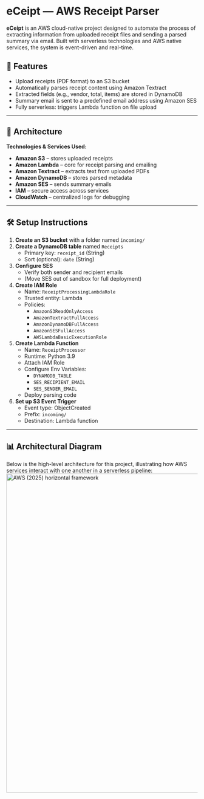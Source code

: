 # eCeipt — AWS Receipt Parser

**eCeipt** is an AWS cloud-native project designed to automate the process of extracting information from uploaded receipt files and sending a parsed summary via email. Built with serverless technologies and AWS native services, the system is event-driven and real-time.

## 🚀 Features

- Upload receipts (PDF format) to an S3 bucket
- Automatically parses receipt content using Amazon Textract
- Extracted fields (e.g., vendor, total, items) are stored in DynamoDB
- Summary email is sent to a predefined email address using Amazon SES
- Fully serverless: triggers Lambda function on file upload

---

## 🧱 Architecture

**Technologies & Services Used:**

- **Amazon S3** – stores uploaded receipts
- **Amazon Lambda** – core for receipt parsing and emailing
- **Amazon Textract** – extracts text from uploaded PDFs
- **Amazon DynamoDB** – stores parsed metadata
- **Amazon SES** – sends summary emails
- **IAM** – secure access across services
- **CloudWatch** – centralized logs for debugging

---

## 🛠️ Setup Instructions

1. **Create an S3 bucket** with a folder named `incoming/`
2. **Create a DynamoDB table** named `Receipts`
   - Primary key: `receipt_id` (String)
   - Sort (optional): `date` (String)
3. **Configure SES**
   - Verify both sender and recipient emails
   - (Move SES out of sandbox for full deployment)
4. **Create IAM Role**
   - Name: `ReceiptProcessingLambdaRole`
   - Trusted entity: Lambda
   - Policies:
     - `AmazonS3ReadOnlyAccess`
     - `AmazonTextractFullAccess`
     - `AmazonDynamoDBFullAccess`
     - `AmazonSESFullAccess`
     - `AWSLambdaBasicExecutionRole`
5. **Create Lambda Function**
   - Name: `ReceiptProcessor`
   - Runtime: Python 3.9
   - Attach IAM Role
   - Configure Env Variables:
      - `DYNAMODB_TABLE`
      - `SES_RECIPIENT_EMAIL`
      - `SES_SENDER_EMAIL`
   - Deploy parsing code
6. **Set up S3 Event Trigger**
   - Event type: ObjectCreated
   - Prefix: `incoming/`
   - Destination: Lambda function

---

## 📊 Architectural Diagram
Below is the high-level architecture for this project, illustrating how AWS services interact with one another in a serverless pipeline:
<img width="1380" height="840" alt="AWS (2025) horizontal framework" src="https://github.com/user-attachments/assets/a66a0b7e-ead9-4ced-9eb4-9d896ad64d32" />
